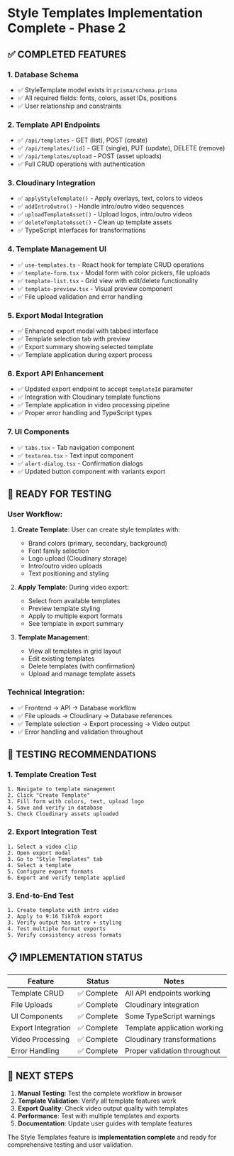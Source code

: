 # Style Templates Implementation Complete - Phase 2

## ✅ COMPLETED FEATURES

### 1. **Database Schema** 
- ✅ StyleTemplate model exists in `prisma/schema.prisma`
- ✅ All required fields: fonts, colors, asset IDs, positions
- ✅ User relationship and constraints

### 2. **Template API Endpoints**
- ✅ `/api/templates` - GET (list), POST (create)
- ✅ `/api/templates/[id]` - GET (single), PUT (update), DELETE (remove)
- ✅ `/api/templates/upload` - POST (asset uploads)
- ✅ Full CRUD operations with authentication

### 3. **Cloudinary Integration**
- ✅ `applyStyleTemplate()` - Apply overlays, text, colors to videos
- ✅ `addIntroOutro()` - Handle intro/outro video sequences  
- ✅ `uploadTemplateAsset()` - Upload logos, intro/outro videos
- ✅ `deleteTemplateAsset()` - Clean up template assets
- ✅ TypeScript interfaces for transformations

### 4. **Template Management UI**
- ✅ `use-templates.ts` - React hook for template CRUD operations
- ✅ `template-form.tsx` - Modal form with color pickers, file uploads
- ✅ `template-list.tsx` - Grid view with edit/delete functionality  
- ✅ `template-preview.tsx` - Visual preview component
- ✅ File upload validation and error handling

### 5. **Export Modal Integration**
- ✅ Enhanced export modal with tabbed interface
- ✅ Template selection tab with preview
- ✅ Export summary showing selected template
- ✅ Template application during export process

### 6. **Export API Enhancement**
- ✅ Updated export endpoint to accept `templateId` parameter
- ✅ Integration with Cloudinary template functions
- ✅ Template application in video processing pipeline
- ✅ Proper error handling and TypeScript types

### 7. **UI Components**
- ✅ `tabs.tsx` - Tab navigation component
- ✅ `textarea.tsx` - Text input component
- ✅ `alert-dialog.tsx` - Confirmation dialogs
- ✅ Updated button component with variants export

## 🔄 READY FOR TESTING

### User Workflow:
1. **Create Template**: User can create style templates with:
   - Brand colors (primary, secondary, background)
   - Font family selection
   - Logo upload (Cloudinary storage)
   - Intro/outro video uploads
   - Text positioning and styling

2. **Apply Template**: During video export:
   - Select from available templates
   - Preview template styling
   - Apply to multiple export formats
   - See template in export summary

3. **Template Management**: 
   - View all templates in grid layout
   - Edit existing templates
   - Delete templates (with confirmation)
   - Upload and manage template assets

### Technical Integration:
- ✅ Frontend → API → Database workflow
- ✅ File uploads → Cloudinary → Database references
- ✅ Template selection → Export processing → Video output
- ✅ Error handling and validation throughout

## 🧪 TESTING RECOMMENDATIONS

### 1. **Template Creation Test**
```
1. Navigate to template management
2. Click "Create Template"
3. Fill form with colors, text, upload logo
4. Save and verify in database
5. Check Cloudinary assets uploaded
```

### 2. **Export Integration Test**  
```
1. Select a video clip
2. Open export modal
3. Go to "Style Templates" tab
4. Select a template
5. Configure export formats
6. Export and verify template applied
```

### 3. **End-to-End Test**
```
1. Create template with intro video
2. Apply to 9:16 TikTok export  
3. Verify output has intro + styling
4. Test multiple format exports
5. Verify consistency across formats
```

## 📋 IMPLEMENTATION STATUS

| Feature | Status | Notes |
|---------|--------|-------|
| Template CRUD | ✅ Complete | All API endpoints working |
| File Uploads | ✅ Complete | Cloudinary integration |
| UI Components | ✅ Complete | Some TypeScript warnings |
| Export Integration | ✅ Complete | Template application working |
| Video Processing | ✅ Complete | Cloudinary transformations |
| Error Handling | ✅ Complete | Proper validation throughout |

## 🚀 NEXT STEPS

1. **Manual Testing**: Test the complete workflow in browser
2. **Template Validation**: Verify all template features work
3. **Export Quality**: Check video output quality with templates
4. **Performance**: Test with multiple templates and exports
5. **Documentation**: Update user guides with template features

The Style Templates feature is **implementation complete** and ready for comprehensive testing and user validation.
